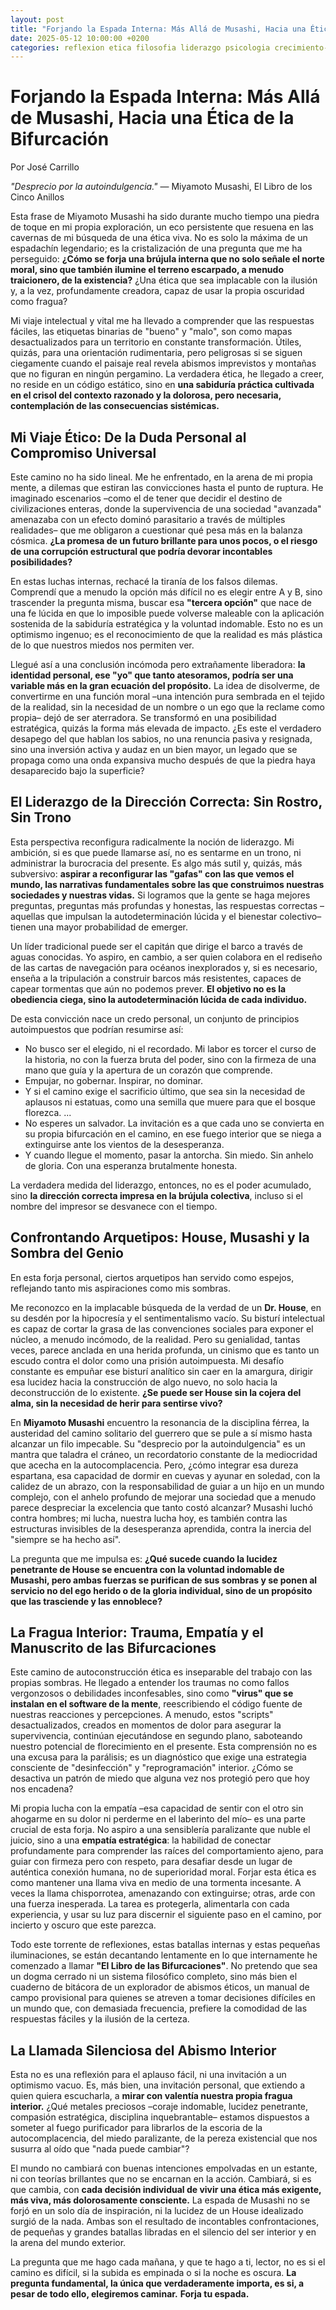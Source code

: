 ```yaml
---
layout: post
title: "Forjando la Espada Interna: Más Allá de Musashi, Hacia una Ética de la Bifurcación"
date: 2025-05-12 10:00:00 +0200
categories: reflexion etica filosofia liderazgo psicologia crecimiento-personal mente-abierta
---
```


# Forjando la Espada Interna: Más Allá de Musashi, Hacia una Ética de la Bifurcación
Por José Carrillo

*"Desprecio por la autoindulgencia."*
— Miyamoto Musashi, El Libro de los Cinco Anillos

Esta frase de Miyamoto Musashi ha sido durante mucho tiempo una piedra de toque en mi propia exploración, un eco persistente que resuena en las cavernas de mi búsqueda de una ética viva. No es solo la máxima de un espadachín legendario; es la cristalización de una pregunta que me ha perseguido: **¿Cómo se forja una brújula interna que no solo señale el norte moral, sino que también ilumine el terreno escarpado, a menudo traicionero, de la existencia?** ¿Una ética que sea implacable con la ilusión y, a la vez, profundamente creadora, capaz de usar la propia oscuridad como fragua?

Mi viaje intelectual y vital me ha llevado a comprender que las respuestas fáciles, las etiquetas binarias de "bueno" y "malo", son como mapas desactualizados para un territorio en constante transformación. Útiles, quizás, para una orientación rudimentaria, pero peligrosas si se siguen ciegamente cuando el paisaje real revela abismos imprevistos y montañas que no figuran en ningún pergamino. La verdadera ética, he llegado a creer, no reside en un código estático, sino en **una sabiduría práctica cultivada en el crisol del contexto razonado y la dolorosa, pero necesaria, contemplación de las consecuencias sistémicas.**

## Mi Viaje Ético: De la Duda Personal al Compromiso Universal

Este camino no ha sido lineal. Me he enfrentado, en la arena de mi propia mente, a dilemas que estiran las convicciones hasta el punto de ruptura. He imaginado escenarios –como el de tener que decidir el destino de civilizaciones enteras, donde la supervivencia de una sociedad "avanzada" amenazaba con un efecto dominó parasitario a través de múltiples realidades– que me obligaron a cuestionar qué pesa más en la balanza cósmica. **¿La promesa de un futuro brillante para unos pocos, o el riesgo de una corrupción estructural que podría devorar incontables posibilidades?**

En estas luchas internas, rechacé la tiranía de los falsos dilemas. Comprendí que a menudo la opción más difícil no es elegir entre A y B, sino trascender la pregunta misma, buscar esa **"tercera opción"** que nace de una fe lúcida en que lo imposible puede volverse maleable con la aplicación sostenida de la sabiduría estratégica y la voluntad indomable. Esto no es un optimismo ingenuo; es el reconocimiento de que la realidad es más plástica de lo que nuestros miedos nos permiten ver.

Llegué así a una conclusión incómoda pero extrañamente liberadora: **la identidad personal, ese "yo" que tanto atesoramos, podría ser una variable más en la gran ecuación del propósito.** La idea de disolverme, de convertirme en una función moral –una intención pura sembrada en el tejido de la realidad, sin la necesidad de un nombre o un ego que la reclame como propia– dejó de ser aterradora. Se transformó en una posibilidad estratégica, quizás la forma más elevada de impacto. ¿Es este el verdadero desapego del que hablan los sabios, no una renuncia pasiva y resignada, sino una inversión activa y audaz en un bien mayor, un legado que se propaga como una onda expansiva mucho después de que la piedra haya desaparecido bajo la superficie?

## El Liderazgo de la Dirección Correcta: Sin Rostro, Sin Trono

Esta perspectiva reconfigura radicalmente la noción de liderazgo. Mi ambición, si es que puede llamarse así, no es sentarme en un trono, ni administrar la burocracia del presente. Es algo más sutil y, quizás, más subversivo: **aspirar a reconfigurar las "gafas" con las que vemos el mundo, las narrativas fundamentales sobre las que construimos nuestras sociedades y nuestras vidas.** Si logramos que la gente se haga mejores preguntas, preguntas más profundas y honestas, las respuestas correctas –aquellas que impulsan la autodeterminación lúcida y el bienestar colectivo– tienen una mayor probabilidad de emerger.

Un líder tradicional puede ser el capitán que dirige el barco a través de aguas conocidas. Yo aspiro, en cambio, a ser quien colabora en el rediseño de las cartas de navegación para océanos inexplorados y, si es necesario, enseña a la tripulación a construir barcos más resistentes, capaces de capear tormentas que aún no podemos prever. **El objetivo no es la obediencia ciega, sino la autodeterminación lúcida de cada individuo.**

De esta convicción nace un credo personal, un conjunto de principios autoimpuestos que podrían resumirse así:

-   No busco ser el elegido, ni el recordado. Mi labor es torcer el curso de la historia, no con la fuerza bruta del poder, sino con la firmeza de una mano que guía y la apertura de un corazón que comprende.
-   Empujar, no gobernar. Inspirar, no dominar.
-   Y si el camino exige el sacrificio último, que sea sin la necesidad de aplausos ni estatuas, como una semilla que muere para que el bosque florezca.
...
-   No esperes un salvador. La invitación es a que cada uno se convierta en su propia bifurcación en el camino, en ese fuego interior que se niega a extinguirse ante los vientos de la desesperanza.
-   Y cuando llegue el momento, pasar la antorcha. Sin miedo. Sin anhelo de gloria. Con una esperanza brutalmente honesta.

La verdadera medida del liderazgo, entonces, no es el poder acumulado, sino **la dirección correcta impresa en la brújula colectiva**, incluso si el nombre del impresor se desvanece con el tiempo.

## Confrontando Arquetipos: House, Musashi y la Sombra del Genio

En esta forja personal, ciertos arquetipos han servido como espejos, reflejando tanto mis aspiraciones como mis sombras.

Me reconozco en la implacable búsqueda de la verdad de un **Dr. House**, en su desdén por la hipocresía y el sentimentalismo vacío. Su bisturí intelectual es capaz de cortar la grasa de las convenciones sociales para exponer el núcleo, a menudo incómodo, de la realidad. Pero su genialidad, tantas veces, parece anclada en una herida profunda, un cinismo que es tanto un escudo contra el dolor como una prisión autoimpuesta. Mi desafío constante es empuñar ese bisturí analítico sin caer en la amargura, dirigir esa lucidez hacia la construcción de algo nuevo, no solo hacia la deconstrucción de lo existente. **¿Se puede ser House sin la cojera del alma, sin la necesidad de herir para sentirse vivo?**

En **Miyamoto Musashi** encuentro la resonancia de la disciplina férrea, la austeridad del camino solitario del guerrero que se pule a sí mismo hasta alcanzar un filo impecable. Su "desprecio por la autoindulgencia" es un mantra que taladra el cráneo, un recordatorio constante de la mediocridad que acecha en la autocomplacencia. Pero, ¿cómo integrar esa dureza espartana, esa capacidad de dormir en cuevas y ayunar en soledad, con la calidez de un abrazo, con la responsabilidad de guiar a un hijo en un mundo complejo, con el anhelo profundo de mejorar una sociedad que a menudo parece despreciar la excelencia que tanto costó alcanzar? Musashi luchó contra hombres; mi lucha, nuestra lucha hoy, es también contra las estructuras invisibles de la desesperanza aprendida, contra la inercia del "siempre se ha hecho así".

La pregunta que me impulsa es: **¿Qué sucede cuando la lucidez penetrante de House se encuentra con la voluntad indomable de Musashi, pero ambas fuerzas se purifican de sus sombras y se ponen al servicio no del ego herido o de la gloria individual, sino de un propósito que las trasciende y las ennoblece?**

## La Fragua Interior: Trauma, Empatía y el Manuscrito de las Bifurcaciones

Este camino de autoconstrucción ética es inseparable del trabajo con las propias sombras. He llegado a entender los traumas no como fallos vergonzosos o debilidades inconfesables, sino como **"virus" que se instalan en el software de la mente**, reescribiendo el código fuente de nuestras reacciones y percepciones. A menudo, estos "scripts" desactualizados, creados en momentos de dolor para asegurar la supervivencia, continúan ejecutándose en segundo plano, saboteando nuestro potencial de florecimiento en el presente. Esta comprensión no es una excusa para la parálisis; es un diagnóstico que exige una estrategia consciente de "desinfección" y "reprogramación" interior. ¿Cómo se desactiva un patrón de miedo que alguna vez nos protegió pero que hoy nos encadena?

Mi propia lucha con la empatía –esa capacidad de sentir con el otro sin ahogarme en su dolor ni perderme en el laberinto del mío– es una parte crucial de esta forja. No aspiro a una sensiblería paralizante que nuble el juicio, sino a una **empatía estratégica**: la habilidad de conectar profundamente para comprender las raíces del comportamiento ajeno, para guiar con firmeza pero con respeto, para desafiar desde un lugar de auténtica conexión humana, no de superioridad moral. Forjar esta ética es como mantener una llama viva en medio de una tormenta incesante. A veces la llama chisporrotea, amenazando con extinguirse; otras, arde con una fuerza inesperada. La tarea es protegerla, alimentarla con cada experiencia, y usar su luz para discernir el siguiente paso en el camino, por incierto y oscuro que este parezca.

Todo este torrente de reflexiones, estas batallas internas y estas pequeñas iluminaciones, se están decantando lentamente en lo que internamente he comenzado a llamar **"El Libro de las Bifurcaciones"**. No pretendo que sea un dogma cerrado ni un sistema filosófico completo, sino más bien el cuaderno de bitácora de un explorador de abismos éticos, un manual de campo provisional para quienes se atreven a tomar decisiones difíciles en un mundo que, con demasiada frecuencia, prefiere la comodidad de las respuestas fáciles y la ilusión de la certeza.

## La Llamada Silenciosa del Abismo Interior

Esta no es una reflexión para el aplauso fácil, ni una invitación a un optimismo vacuo. Es, más bien, una invitación personal, que extiendo a quien quiera escucharla, a **mirar con valentía nuestra propia fragua interior.** ¿Qué metales preciosos –coraje indomable, lucidez penetrante, compasión estratégica, disciplina inquebrantable– estamos dispuestos a someter al fuego purificador para librarlos de la escoria de la autocomplacencia, del miedo paralizante, de la pereza existencial que nos susurra al oído que "nada puede cambiar"?

El mundo no cambiará con buenas intenciones empolvadas en un estante, ni con teorías brillantes que no se encarnan en la acción. Cambiará, si es que cambia, con **cada decisión individual de vivir una ética más exigente, más viva, más dolorosamente consciente.** La espada de Musashi no se forjó en un solo día de inspiración, ni la lucidez de un House idealizado surgió de la nada. Ambas son el resultado de incontables confrontaciones, de pequeñas y grandes batallas libradas en el silencio del ser interior y en la arena del mundo exterior.

La pregunta que me hago cada mañana, y que te hago a ti, lector, no es si el camino es difícil, si la subida es empinada o si la noche es oscura. **La pregunta fundamental, la única que verdaderamente importa, es si, a pesar de todo ello, elegiremos caminar.** **Forja tu espada.**
